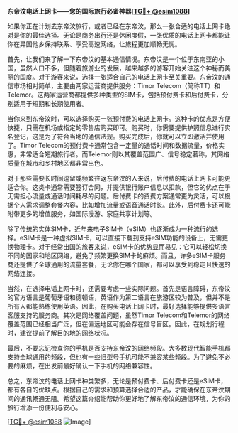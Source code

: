 **东帝汶电话上网卡——您的国际旅行必备神器[[TG💪+ @esim1088](https://t.me/s/esim1088)]**

如果你正在计划去东帝汶旅行，或者已经在东帝汶，那么一张合适的电话上网卡绝对是你的最佳选择。无论是商务出行还是休闲度假，一张优质的电话上网卡都能让你在异国他乡保持联系、享受高速网络，让旅程更加顺畅无忧。

首先，让我们来了解一下东帝汶的基本通信情况。东帝汶是一个位于东南亚的小国，虽然人口不多，但随着旅游业的发展，越来越多的游客开始关注这个神秘而美丽的国度。对于游客来说，选择一张适合自己的电话上网卡至关重要。东帝汶的通信市场相对简单，主要由两家运营商提供服务：Timor Telecom（简称TT）和Telemor。这两家运营商都提供多种类型的SIM卡，包括预付费卡和后付费卡，分别适用于短期和长期使用者。

当你来到东帝汶时，可以选择购买一张预付费的电话上网卡。这种卡的优点是方便快捷，只需在机场或指定的零售店购买即可。购买时，你需要提供护照信息进行实名登记，这是为了符合当地的通信法规。购买完成后，你就可以立即激活并使用了。Timor Telecom的预付费卡通常包含一定量的通话时间和数据流量，价格实惠，非常适合短期旅行者。而Telemor则以其覆盖范围广、信号稳定著称，其网络质量在城市和乡村地区都非常出色。

对于那些需要长时间逗留或频繁往返东帝汶的人来说，后付费的电话上网卡可能更适合你。这类卡通常需要签订合同，并提供银行账户信息以扣款，但它的优点在于无需担心流量或通话时间耗尽的问题。后付费卡的资费方案通常更为灵活，可以根据个人需求调整套餐内容，比如增加流量或语音通话时长。此外，后付费卡还可能附带更多的增值服务，如国际漫游、家庭共享计划等。

除了传统的实体SIM卡，近年来电子SIM卡（eSIM）也逐渐成为一种流行的选择。eSIM卡是一种虚拟SIM卡，可以直接下载到支持eSIM功能的设备上，无需更换物理卡。对于经常出国的旅客来说，eSIM卡的优势显而易见：它可以轻松切换不同的国家和地区网络，避免了频繁更换SIM卡的麻烦。而且，许多eSIM卡服务商还提供了全球通用的流量套餐，无论你在哪个国家，都可以享受到稳定且快速的网络连接。

当然，在选择电话上网卡时，还需要考虑一些实际问题。首先是语言障碍，东帝汶的官方语言是葡萄牙语和德顿语，英语作为第二语言在旅游区较为普及，但并不是所有人都能熟练使用英语。因此，在购买电话上网卡时，最好选择能够提供多语言客服支持的服务商。其次是网络覆盖问题，虽然Timor Telecom和Telemor的网络覆盖范围已经相当广泛，但在偏远地区可能会存在信号盲区。因此，在规划行程时，建议提前了解目的地的网络状况。

最后，不要忘记检查你的手机是否支持东帝汶的网络频段。大多数现代智能手机都支持全球通用的频段，但也有一些旧型号手机可能不兼容某些频段。为了避免不必要的麻烦，在出发前最好确认一下手机的网络兼容性。

总之，东帝汶的电话上网卡种类繁多，无论是预付费卡、后付费卡还是eSIM卡，都有各自的优缺点。根据自己的需求和预算选择合适的产品，才能确保在东帝汶期间的通讯畅通无阻。希望这篇介绍能帮助你更好地了解东帝汶的通信环境，为你的旅行增添一份便利与安心。

[[TG💪+ @esim1088](https://t.me/s/esim1088) ![Image](https://i.postimg.cc/4NQfJmqS/Snipaste-2025-05-13-00-14-12.png)]